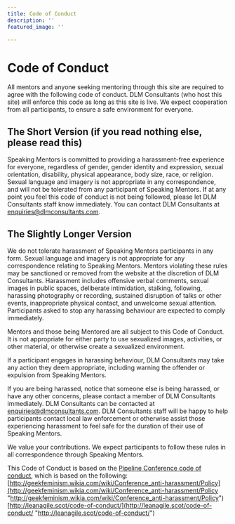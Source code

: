 ```yaml
---
title: Code of Conduct
description: ''
featured_image: ''

---
```

# Code of Conduct

All mentors and anyone seeking mentoring through this site are required to agree with the following code of conduct. DLM Consultants (who host this site) will enforce this code as long as this site is live. We expect cooperation from all participants, to ensure a safe environment for everyone.

## The Short Version (if you read nothing else, please read this)

Speaking Mentors is committed to providing a harassment-free experience for everyone, regardless of gender, gender identity and expression, sexual orientation, disability, physical appearance, body size, race, or religion. Sexual language and imagery is not appropriate in any correspondence, and will not be tolerated from any participant of Speaking Mentors. If at any point you feel this code of conduct is not being followed, please let DLM Consultants staff know immediately. You can contact DLM Consultants at enquiries@dlmconsultants.com.

## The Slightly Longer Version

We do not tolerate harassment of Speaking Mentors participants in any form. Sexual language and imagery is not appropriate for any correspondence relating to Speaking Mentors. Mentors violating these rules may be sanctioned or removed from the website at the discretion of DLM Consultants. Harassment includes offensive verbal comments, sexual images in public spaces, deliberate intimidation, stalking, following, harassing photography or recording, sustained disruption of talks or other events, inappropriate physical contact, and unwelcome sexual attention. Participants asked to stop any harassing behaviour are expected to comply immediately.

Mentors and those being Mentored are all subject to this Code of Conduct. It is not appropriate for either party to use sexualized images, activities, or other material, or otherwise create a sexualized environment.

If a participant engages in harassing behaviour, DLM Consultants may take any action they deem appropriate, including warning the offender or expulsion from Speaking Mentors.

If you are being harassed, notice that someone else is being harassed, or have any other concerns, please contact a member of DLM Consultants immediately. DLM Consultants can be contacted at [enquiries@dlmconsultants.com](emailto:enquiries@dlmconsultants.com). DLM Consultants staff will be happy to help participants contact local law enforcement or otherwise assist those experiencing harassment to feel safe for the duration of their use of Speaking Mentors.

We value your contributions. We expect participants to follow these rules in all correspondence through Speaking Mentors.

This Code of Conduct is based on the [Pipeline Conference code of conduct](https://pipelineconf.info/about/code-of-conduct/), which is based on the following:  
[http://geekfeminism.wikia.com/wiki/Conference_anti-harassment/Policy](http://geekfeminism.wikia.com/wiki/Conference_anti-harassment/Policy "http://geekfeminism.wikia.com/wiki/Conference_anti-harassment/Policy")  
[http://leanagile.scot/code-of-conduct/](http://leanagile.scot/code-of-conduct/ "http://leanagile.scot/code-of-conduct/")